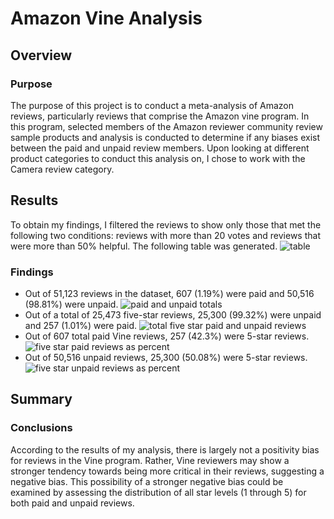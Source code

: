 # Amazon Vine Analysis
## Overview
### Purpose
The purpose of this project is to conduct a meta-analysis of Amazon reviews, particularly reviews that comprise the Amazon vine program. In this program, selected members of the Amazon reviewer community review sample products and analysis is conducted to determine if any biases exist between the paid and unpaid review members. Upon looking at different product categories to conduct this analysis on, I chose to work with the Camera review category.  
## Results
To obtain my findings, I filtered the reviews to show only those that met the following two conditions: reviews with more than 20 votes and reviews that were more than 50% helpful. The following table was generated. 
![table](https://user-images.githubusercontent.com/106560739/193169361-a0929f81-9ee3-4166-8182-1a235bfc805a.png)
### Findings
* Out of 51,123 reviews in the dataset, 607 (1.19%) were paid and 50,516 (98.81%) were unpaid.
![paid and unpaid totals](https://user-images.githubusercontent.com/106560739/193169534-81778b5c-533d-48d3-b776-788a92c429df.png)
* Out of a total of 25,473 five-star reviews, 25,300 (99.32%) were unpaid and 257 (1.01%) were paid.
![total five star paid and unpaid reviews](https://user-images.githubusercontent.com/106560739/193169892-e6fb1d58-fdbb-4171-a53d-ae987405c173.png)
* Out of 607 total paid Vine reviews, 257 (42.3%) were 5-star reviews.
![five star paid reviews as percent](https://user-images.githubusercontent.com/106560739/193170000-029f5d5e-01c4-46b6-85de-9889c9437e09.png)
* Out of 50,516 unpaid reviews, 25,300 (50.08%) were 5-star reviews.
![five star unpaid reviews as percent](https://user-images.githubusercontent.com/106560739/193170085-f164f919-117a-4323-b2ec-c1c8015f1912.png)
## Summary
### Conclusions
According to the results of my analysis, there is largely not a positivity bias for reviews in the Vine program. Rather, Vine reviewers may show a stronger tendency towards being more critical in their reviews, suggesting a negative bias. This possibility of a stronger negative bias could be examined by assessing the distribution of all star levels (1 through 5) for both paid and unpaid reviews. 
